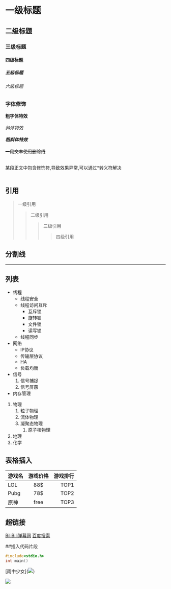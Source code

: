 # 一级标题
## 二级标题
### 三级标题
#### 四级标题
##### 五级标题
###### 六级标题

### 字体修饰

**粗字体特效**<br><br>
*斜体特效*<br><br>
***粗斜体特效***<br><br>
~~一段文本使用删除线~~<br><br>

某段正文中包含修饰符,导致效果异常,可以通过\*转义符解决<br><br>

## 引用

> 一级引用
>> 二级引用
>>> 三级引用
>>>> 四级引用

## 分割线

*****

## 列表

* 线程
  * 线程安全
  * 线程访问互斥
    * 互斥锁
    * 旋转锁
    * 文件锁
    * 读写锁
  * 线程同步
* 网络
  * IP协议
  * 传输层协议
  * HA
  * 负载均衡
* 信号
  1. 信号捕捉
  2. 信号屏蔽
* 内存管理

1. 物理
   1. 粒子物理
   2. 流体物理
   3. 凝聚态物理
      1. 原子核物理
2. 地理
3. 化学

## 表格插入

游戏名|游戏价格|游戏排行
---|:-:|---:
LOL|88$|TOP1
Pubg|78$|TOP2
原神|free|TOP3


## 超链接

[BiliBili弹幕网](http://www.bilibili.com "点击进入b站")
[百度搜索](http://www.baidu.com "点击进入")

##插入代码片段

```c
#include<stdio.h>
int main()
```

[雨中少女](<a href="https://sm.ms/image/R1lEonHqt462Abj" target="_blank"><img src="https://s2.loli.net/2022/08/14/R1lEonHqt462Abj.png" ></a>)



<a href="https://sm.ms/image/R1lEonHqt462Abj" target="_blank"><img src="https://s2.loli.net/2022/08/14/R1lEonHqt462Abj.png" ></a>
